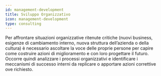 ```yaml
---
id: management-development
title: Sviluppo Organizzativo
icon: management-development
type: consulting
---
```


Per affrontare situazioni organizzative ritenute critiche (nuovi business, esigenze di cambiamento interno, nuova struttura dell’azienda o della cultura) è necessario ascoltare la voce delle proprie persone per capire come costruire azioni di miglioramento e con loro progettare il futuro. Occorre quindi analizzare i processi organizzativi e identificare i meccanismi di successo interni da replicare o apportare azioni correttive ove richiesto.
